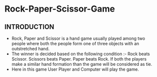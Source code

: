 # **Rock-Paper-Scissor-Game**

## INTRODUCTION

- Rock, Paper and Scissor is a hand game usually played among two people where both the people form one of three objects with an outstretched hand.
- The winner is decided based on the following condition :-
  Rock beats Scissor. 
  Scissors beats Paper.
  Paper beats Rock.
  If both the players make a similar hand formation than the game will be considered as tie.
- Here in this game User Player and Computer will play the game.
